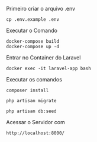 Primeiro criar o arquivo .env

	cp .env.example .env

Executar o Comando

	docker-compose build
	docker-compose up -d

Entrar no Container do Laravel 
	
	docker exec -it laravel-app bash

Executar os comandos

	composer install

	php artisan migrate

	php artisan db:seed

Acessar o Servidor com 

	http://localhost:8000/